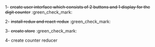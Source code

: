 1- ~~create user interface which consists of 2 buttons
and 1 display for the digit counter~~ :green_check_mark:

2- ~~install redux and react-redux~~ :green_check_mark:

3- ~~create store~~ :green_check_mark:

4- create counter reducer
